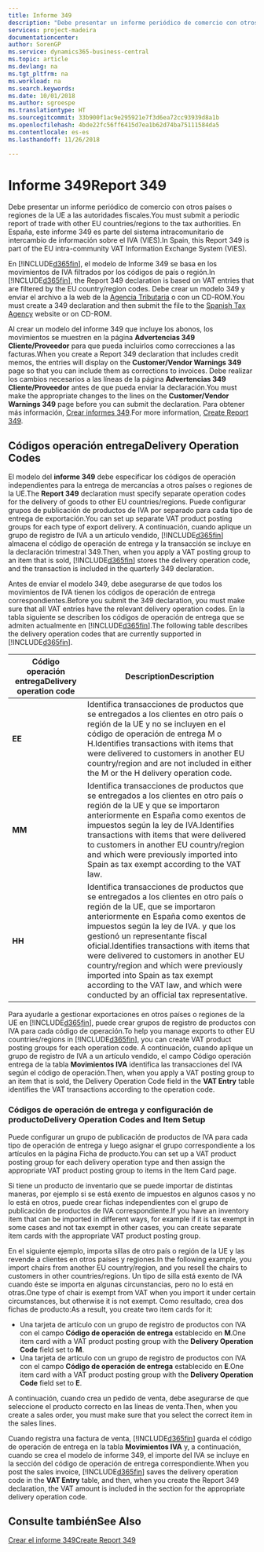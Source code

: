 ```yaml
---
title: Informe 349
description: "Debe presentar un informe periódico de comercio con otros países o regiones de la UE a las autoridades fiscales. En España, este informe 349 es parte del sistema intracomunitario de intercambio de información sobre el IVA (VIES)."
services: project-madeira
documentationcenter: 
author: SorenGP
ms.service: dynamics365-business-central
ms.topic: article
ms.devlang: na
ms.tgt_pltfrm: na
ms.workload: na
ms.search.keywords: 
ms.date: 10/01/2018
ms.author: sgroespe
ms.translationtype: HT
ms.sourcegitcommit: 33b900f1ac9e295921e7f3d6ea72cc93939d8a1b
ms.openlocfilehash: 4bde22fc56ff6415d7ea1b62d74ba75111584da5
ms.contentlocale: es-es
ms.lasthandoff: 11/26/2018

---
```

# <a name="report-349"></a><span data-ttu-id="ff6b6-104">Informe 349</span><span class="sxs-lookup"><span data-stu-id="ff6b6-104">Report 349</span></span>
<span data-ttu-id="ff6b6-105">Debe presentar un informe periódico de comercio con otros países o regiones de la UE a las autoridades fiscales.</span><span class="sxs-lookup"><span data-stu-id="ff6b6-105">You must submit a periodic report of trade with other EU countries/regions to the tax authorities.</span></span> <span data-ttu-id="ff6b6-106">En España, este informe 349 es parte del sistema intracomunitario de intercambio de información sobre el IVA (VIES).</span><span class="sxs-lookup"><span data-stu-id="ff6b6-106">In Spain, this Report 349 is part of the EU intra-community VAT Information Exchange System (VIES).</span></span>  

<span data-ttu-id="ff6b6-107">En [!INCLUDE[d365fin](../../includes/d365fin_md.md)], el modelo de Informe 349 se basa en los movimientos de IVA filtrados por los códigos de país o región.</span><span class="sxs-lookup"><span data-stu-id="ff6b6-107">In [!INCLUDE[d365fin](../../includes/d365fin_md.md)], the Report 349 declaration is based on VAT entries that are filtered by the EU country/region codes.</span></span> <span data-ttu-id="ff6b6-108">Debe crear un modelo 349 y enviar el archivo a la web de la [Agencia Tributaria](https://go.microsoft.com/fwlink/?LinkId=238181) o con un CD-ROM.</span><span class="sxs-lookup"><span data-stu-id="ff6b6-108">You must create a 349 declaration and then submit the file to the [Spanish Tax Agency](https://go.microsoft.com/fwlink/?LinkId=238181) website or on CD-ROM.</span></span>  

<span data-ttu-id="ff6b6-109">Al crear un modelo del informe 349 que incluye los abonos, los movimientos se muestren en la página **Advertencias 349 Cliente/Proveedor** para que pueda incluirlos como correcciones a las facturas.</span><span class="sxs-lookup"><span data-stu-id="ff6b6-109">When you create a Report 349 declaration that includes credit memos, the entries will display on the **Customer/Vendor Warnings 349** page so that you can include them as corrections to invoices.</span></span> <span data-ttu-id="ff6b6-110">Debe realizar los cambios necesarios a las líneas de la página **Advertencias 349 Cliente/Proveedor** antes de que pueda enviar la declaración.</span><span class="sxs-lookup"><span data-stu-id="ff6b6-110">You must make the appropriate changes to the lines on the **Customer/Vendor Warnings 349** page before you can submit the declaration.</span></span> <span data-ttu-id="ff6b6-111">Para obtener más información, [Crear informes 349](how-to-create-report-349.md).</span><span class="sxs-lookup"><span data-stu-id="ff6b6-111">For more information, [Create Report 349](how-to-create-report-349.md).</span></span>  

## <a name="delivery-operation-codes"></a><span data-ttu-id="ff6b6-112">Códigos operación entrega</span><span class="sxs-lookup"><span data-stu-id="ff6b6-112">Delivery Operation Codes</span></span>  
<span data-ttu-id="ff6b6-113">El modelo del **informe 349** debe especificar los códigos de operación independientes para la entrega de mercancías a otros países o regiones de la UE.</span><span class="sxs-lookup"><span data-stu-id="ff6b6-113">The **Report 349** declaration must specify separate operation codes for the delivery of goods to other EU countries/regions.</span></span> <span data-ttu-id="ff6b6-114">Puede configurar grupos de publicación de productos de IVA por separado para cada tipo de entrega de exportación.</span><span class="sxs-lookup"><span data-stu-id="ff6b6-114">You can set up separate VAT product posting groups for each type of export delivery.</span></span> <span data-ttu-id="ff6b6-115">A continuación, cuando aplique un grupo de registro de IVA a un artículo vendido, [!INCLUDE[d365fin](../../includes/d365fin_md.md)] almacena el código de operación de entrega y la transacción se incluye en la declaración trimestral 349.</span><span class="sxs-lookup"><span data-stu-id="ff6b6-115">Then, when you apply a VAT posting group to an item that is sold, [!INCLUDE[d365fin](../../includes/d365fin_md.md)] stores the delivery operation code, and the transaction is included in the quarterly 349 declaration.</span></span>  

<span data-ttu-id="ff6b6-116">Antes de enviar el modelo 349, debe asegurarse de que todos los movimientos de IVA tienen los códigos de operación de entrega correspondientes.</span><span class="sxs-lookup"><span data-stu-id="ff6b6-116">Before you submit the 349 declaration, you must make sure that all VAT entries have the relevant delivery operation codes.</span></span> <span data-ttu-id="ff6b6-117">En la tabla siguiente se describen los códigos de operación de entrega que se admiten actualmente en [!INCLUDE[d365fin](../../includes/d365fin_md.md)].</span><span class="sxs-lookup"><span data-stu-id="ff6b6-117">The following table describes the delivery operation codes that are currently supported in [!INCLUDE[d365fin](../../includes/d365fin_md.md)].</span></span>  

|<span data-ttu-id="ff6b6-118">Código operación entrega</span><span class="sxs-lookup"><span data-stu-id="ff6b6-118">Delivery operation code</span></span>|<span data-ttu-id="ff6b6-119">Description</span><span class="sxs-lookup"><span data-stu-id="ff6b6-119">Description</span></span>|  
|-----------------------------|---------------------------------------|  
|<span data-ttu-id="ff6b6-120">**E**</span><span class="sxs-lookup"><span data-stu-id="ff6b6-120">**E**</span></span>|<span data-ttu-id="ff6b6-121">Identifica transacciones de productos que se entregados a los clientes en otro país o región de la UE y no se incluyen en el código de operación de entrega M o H.</span><span class="sxs-lookup"><span data-stu-id="ff6b6-121">Identifies transactions with items that were delivered to customers in another EU country/region and are not included in either the M or the H delivery operation code.</span></span>|  
|<span data-ttu-id="ff6b6-122">**M**</span><span class="sxs-lookup"><span data-stu-id="ff6b6-122">**M**</span></span>|<span data-ttu-id="ff6b6-123">Identifica transacciones de productos que se entregados a los clientes en otro país o región de la UE y que se importaron anteriormente en España como exentos de impuestos según la ley de IVA.</span><span class="sxs-lookup"><span data-stu-id="ff6b6-123">Identifies transactions with items that were delivered to customers in another EU country/region and which were previously imported into Spain as tax exempt according to the VAT law.</span></span>|  
|<span data-ttu-id="ff6b6-124">**H**</span><span class="sxs-lookup"><span data-stu-id="ff6b6-124">**H**</span></span>|<span data-ttu-id="ff6b6-125">Identifica transacciones de productos que se entregados a los clientes en otro país o región de la UE, que se importaron anteriormente en España como exentos de impuestos según la ley de IVA. y que los gestionó un representante fiscal oficial.</span><span class="sxs-lookup"><span data-stu-id="ff6b6-125">Identifies transactions with items that were delivered to customers in another EU country/region and which were previously imported into Spain as tax exempt according to the VAT law, and which were conducted by an official tax representative.</span></span>|  

 <span data-ttu-id="ff6b6-126">Para ayudarle a gestionar exportaciones en otros países o regiones de la UE en [!INCLUDE[d365fin](../../includes/d365fin_md.md)], puede crear grupos de registro de productos con IVA para cada código de operación.</span><span class="sxs-lookup"><span data-stu-id="ff6b6-126">To help you manage exports to other EU countries/regions in [!INCLUDE[d365fin](../../includes/d365fin_md.md)], you can create VAT product posting groups for each operation code.</span></span> <span data-ttu-id="ff6b6-127">A continuación, cuando aplique un grupo de registro de IVA a un artículo vendido, el campo Código operación entrega de la tabla **Movimientos IVA** identifica las transacciones del IVA según el código de operación.</span><span class="sxs-lookup"><span data-stu-id="ff6b6-127">Then, when you apply a VAT posting group to an item that is sold, the Delivery Operation Code field in the **VAT Entry** table identifies the VAT transactions according to the operation code.</span></span>  

### <a name="delivery-operation-codes-and-item-setup"></a><span data-ttu-id="ff6b6-128">Códigos de operación de entrega y configuración de producto</span><span class="sxs-lookup"><span data-stu-id="ff6b6-128">Delivery Operation Codes and Item Setup</span></span>  
<span data-ttu-id="ff6b6-129">Puede configurar un grupo de publicación de productos de IVA para cada tipo de operación de entrega y luego asignar el grupo correspondiente a los artículos en la página Ficha de producto.</span><span class="sxs-lookup"><span data-stu-id="ff6b6-129">You can set up a VAT product posting group for each delivery operation type and then assign the appropriate VAT product posting group to items in the Item Card page.</span></span>  

<span data-ttu-id="ff6b6-130">Si tiene un producto de inventario que se puede importar de distintas maneras, por ejemplo si se está exento de impuestos en algunos casos y no lo está en otros, puede crear fichas independientes con el grupo de publicación de productos de IVA correspondiente.</span><span class="sxs-lookup"><span data-stu-id="ff6b6-130">If you have an inventory item that can be imported in different ways, for example if it is tax exempt in some cases and not tax exempt in other cases, you can create separate item cards with the appropriate VAT product posting group.</span></span>  

<span data-ttu-id="ff6b6-131">En el siguiente ejemplo, importa sillas de otro país o región de la UE y las revende a clientes en otros países y regiones.</span><span class="sxs-lookup"><span data-stu-id="ff6b6-131">In the following example, you import chairs from another EU country/region, and you resell the chairs to customers in other countries/regions.</span></span> <span data-ttu-id="ff6b6-132">Un tipo de silla está exento de IVA cuando éste se importa en algunas circunstancias, pero no lo está en otras.</span><span class="sxs-lookup"><span data-stu-id="ff6b6-132">One type of chair is exempt from VAT when you import it under certain circumstances, but otherwise it is not exempt.</span></span> <span data-ttu-id="ff6b6-133">Como resultado, crea dos fichas de producto:</span><span class="sxs-lookup"><span data-stu-id="ff6b6-133">As a result, you create two item cards for it:</span></span>  

- <span data-ttu-id="ff6b6-134">Una tarjeta de artículo con un grupo de registro de productos con IVA con el campo **Código de operación de entrega** establecido en **M**.</span><span class="sxs-lookup"><span data-stu-id="ff6b6-134">One item card with a VAT product posting group with the **Delivery Operation Code** field set to **M**.</span></span>  
- <span data-ttu-id="ff6b6-135">Una tarjeta de artículo con un grupo de registro de productos con IVA con el campo **Código de operación de entrega** establecido en **E**.</span><span class="sxs-lookup"><span data-stu-id="ff6b6-135">One item card with a VAT product posting group with the **Delivery Operation Code** field set to **E**.</span></span>  

<span data-ttu-id="ff6b6-136">A continuación, cuando crea un pedido de venta, debe asegurarse de que seleccione el producto correcto en las líneas de venta.</span><span class="sxs-lookup"><span data-stu-id="ff6b6-136">Then, when you create a sales order, you must make sure that you select the correct item in the sales lines.</span></span>  

<span data-ttu-id="ff6b6-137">Cuando registra una factura de venta, [!INCLUDE[d365fin](../../includes/d365fin_md.md)] guarda el código de operación de entrega en la tabla **Movimientos IVA** y, a continuación, cuando se crea el modelo de informe 349, el importe del IVA se incluye en la sección del código de operación de entrega correspondiente.</span><span class="sxs-lookup"><span data-stu-id="ff6b6-137">When you post the sales invoice, [!INCLUDE[d365fin](../../includes/d365fin_md.md)] saves the delivery operation code in the **VAT Entry** table, and then, when you create the Report 349 declaration, the VAT amount is included in the section for the appropriate delivery operation code.</span></span>  

## <a name="see-also"></a><span data-ttu-id="ff6b6-138">Consulte también</span><span class="sxs-lookup"><span data-stu-id="ff6b6-138">See Also</span></span>  
 [<span data-ttu-id="ff6b6-139">Crear el informe 349</span><span class="sxs-lookup"><span data-stu-id="ff6b6-139">Create Report 349</span></span>](how-to-create-report-349.md)

